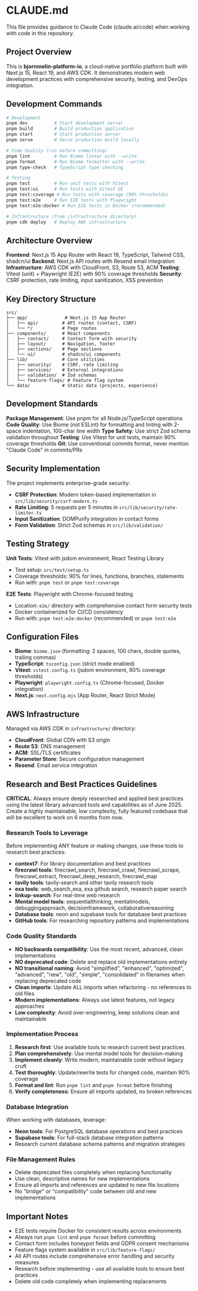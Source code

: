 # CLAUDE.md

This file provides guidance to Claude Code (claude.ai/code) when working with code in this repository.

## Project Overview

This is **bjornmelin-platform-io**, a cloud-native portfolio platform built with Next.js 15, React 19, and AWS CDK. It demonstrates modern web development practices with comprehensive security, testing, and DevOps integration.

## Development Commands

```bash
# Development
pnpm dev          # Start development server
pnpm build        # Build production application
pnpm start        # Start production server
pnpm serve        # Serve production build locally

# Code Quality (run before committing)
pnpm lint         # Run Biome linter with --write
pnpm format       # Run Biome formatter with --write  
pnpm type-check   # TypeScript type checking

# Testing
pnpm test         # Run unit tests with Vitest
pnpm test:ui      # Run tests with Vitest UI
pnpm test:coverage # Run tests with coverage (90% thresholds)
pnpm test:e2e     # Run E2E tests with Playwright
pnpm test:e2e:docker # Run E2E tests in Docker (recommended)

# Infrastructure (from /infrastructure directory)
pnpm cdk deploy   # Deploy AWS infrastructure
```

## Architecture Overview

**Frontend**: Next.js 15 App Router with React 19, TypeScript, Tailwind CSS, shadcn/ui
**Backend**: Next.js API routes with Resend email integration  
**Infrastructure**: AWS CDK with CloudFront, S3, Route 53, ACM
**Testing**: Vitest (unit) + Playwright (E2E) with 90% coverage thresholds
**Security**: CSRF protection, rate limiting, input sanitization, XSS prevention

## Key Directory Structure

```
src/
├── app/              # Next.js 15 App Router
│   ├── api/         # API routes (contact, CSRF)
│   └── */           # Page routes
├── components/      # React components
│   ├── contact/     # Contact form with security
│   ├── layout/      # Navigation, footer
│   ├── sections/    # Page sections
│   └── ui/          # shadcn/ui components
├── lib/             # Core utilities
│   ├── security/    # CSRF, rate limiting
│   ├── services/    # External integrations
│   ├── validation/  # Zod schemas
│   └── feature-flags/ # Feature flag system
└── data/            # Static data (projects, experience)
```

## Development Standards

**Package Management**: Use pnpm for all Node.js/TypeScript operations
**Code Quality**: Use Biome (not ESLint) for formatting and linting with 2-space indentation, 100-char line width
**Type Safety**: Use strict Zod schema validation throughout
**Testing**: Use Vitest for unit tests, maintain 90% coverage thresholds
**Git**: Use conventional commits format, never mention "Claude Code" in commits/PRs

## Security Implementation

The project implements enterprise-grade security:
- **CSRF Protection**: Modern token-based implementation in `src/lib/security/csrf-modern.ts`  
- **Rate Limiting**: 5 requests per 5 minutes in `src/lib/security/rate-limiter.ts`
- **Input Sanitization**: DOMPurify integration in contact forms
- **Form Validation**: Strict Zod schemas in `src/lib/validation/`

## Testing Strategy

**Unit Tests**: Vitest with jsdom environment, React Testing Library
- Test setup: `src/test/setup.ts`
- Coverage thresholds: 90% for lines, functions, branches, statements
- Run with: `pnpm test` or `pnpm test:coverage`

**E2E Tests**: Playwright with Chrome-focused testing
- Location: `e2e/` directory with comprehensive contact form security tests
- Docker containerized for CI/CD consistency  
- Run with: `pnpm test:e2e:docker` (recommended) or `pnpm test:e2e`

## Configuration Files

- **Biome**: `biome.json` (formatting: 2 spaces, 100 chars, double quotes, trailing commas)
- **TypeScript**: `tsconfig.json` (strict mode enabled)
- **Vitest**: `vitest.config.ts` (jsdom environment, 90% coverage thresholds)
- **Playwright**: `playwright.config.ts` (Chrome-focused, Docker integration)
- **Next.js**: `next.config.mjs` (App Router, React Strict Mode)

## AWS Infrastructure

Managed via AWS CDK in `infrastructure/` directory:
- **CloudFront**: Global CDN with S3 origin
- **Route 53**: DNS management  
- **ACM**: SSL/TLS certificates
- **Parameter Store**: Secure configuration management
- **Resend**: Email service integration

## Research and Best Practices Guidelines

**CRITICAL**: Always ensure deeply researched and applied best practices using the latest library advanced tools and capabilities as of June 2025. Create a highly maintainable, low complexity, fully featured codebase that will be excellent to work on 6 months from now.

### Research Tools to Leverage
Before implementing ANY feature or making changes, use these tools to research best practices:
- **context7**: For library documentation and best practices
- **firecrawl tools**: firecrawl_search, firecrawl_crawl, firecrawl_scrape, firecrawl_extract, firecrawl_deep_research, firecrawl_map
- **tavily tools**: tavily-search and other tavily research tools
- **exa tools**: web_search_exa, exa github search, research paper search
- **linkup-search**: For real-time web research
- **Mental model tools**: sequentialthinking, mentalmodels, debuggingapproach, decisionframework, collaborativereasoning
- **Database tools**: neon and supabase tools for database best practices
- **GitHub tools**: For researching repository patterns and implementations

### Code Quality Standards
- **NO backwards compatibility**: Use the most recent, advanced, clean implementations
- **NO deprecated code**: Delete and replace old implementations entirely
- **NO transitional naming**: Avoid "simplified", "enhanced", "optimized", "advanced", "new", "old", "simple", "consolidated" in filenames when replacing deprecated code
- **Clean imports**: Update ALL imports when refactoring - no references to old files
- **Modern implementations**: Always use latest features, not legacy approaches
- **Low complexity**: Avoid over-engineering, keep solutions clean and maintainable

### Implementation Process
1. **Research first**: Use available tools to research current best practices
2. **Plan comprehensively**: Use mental model tools for decision-making
3. **Implement cleanly**: Write modern, maintainable code without legacy cruft
4. **Test thoroughly**: Update/rewrite tests for changed code, maintain 90% coverage
5. **Format and lint**: Run `pnpm lint` and `pnpm format` before finishing
6. **Verify completeness**: Ensure all imports updated, no broken references

### Database Integration
When working with databases, leverage:
- **Neon tools**: For PostgreSQL database operations and best practices
- **Supabase tools**: For full-stack database integration patterns
- Research current database schema patterns and migration strategies

### File Management Rules
- Delete deprecated files completely when replacing functionality
- Use clean, descriptive names for new implementations
- Ensure all imports and references are updated to new file locations
- No "bridge" or "compatibility" code between old and new implementations

## Important Notes

- E2E tests require Docker for consistent results across environments
- Always run `pnpm lint` and `pnpm format` before committing
- Contact form includes honeypot fields and GDPR consent mechanisms
- Feature flags system available in `src/lib/feature-flags/`
- All API routes include comprehensive error handling and security measures
- Research before implementing - use all available tools to ensure best practices
- Delete old code completely when implementing replacements